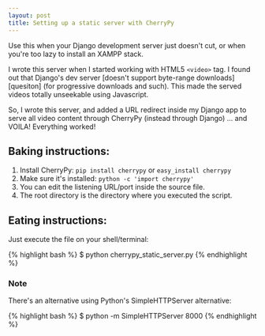 ```yaml
---
layout: post
title: Setting up a static server with CherryPy
---
```


Use this when your Django development server just doesn't cut, or when you're too lazy to install an XAMPP stack.

I wrote this server when I started working with HTML5 `<video>` tag. I found out that Django's dev server [doesn't support byte-range downloads][quesiton] (for progressive downloads and such). This made the served videos totally unseekable using Javascript.

So, I wrote this server, and added a URL redirect inside my Django app to serve all video content through CherryPy (instead through Django) ... and VOILA! Everything worked!

## Baking instructions:

1. Install CherryPy: `pip install cherrypy` or `easy_install cherrypy`
2. Make sure it's installed: `python -c 'import cherrypy'`
3. You can edit the listening URL/port inside the source file.
4. The root directory is the directory where you executed the script.

## Eating instructions:

Just execute the file on your shell/terminal:

{% highlight bash %}
$ python cherrypy_static_server.py
{% endhighlight %}

### Note

There's an alternative using Python's SimpleHTTPServer alternative:

{% highlight bash %}
$ python -m SimpleHTTPServer 8000
{% endhighlight %}


[question]: http://stackoverflow.com/q/4538810/207894
